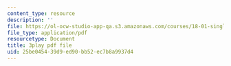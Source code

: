 ```yaml
---
content_type: resource
description: ''
file: https://ol-ocw-studio-app-qa.s3.amazonaws.com/courses/18-01-single-variable-calculus-fall-2006/25be045439d9ed90bb52ec7b8a9937d4_JXPe2J069c.pdf
file_type: application/pdf
resourcetype: Document
title: 3play pdf file
uid: 25be0454-39d9-ed90-bb52-ec7b8a9937d4
---
```

